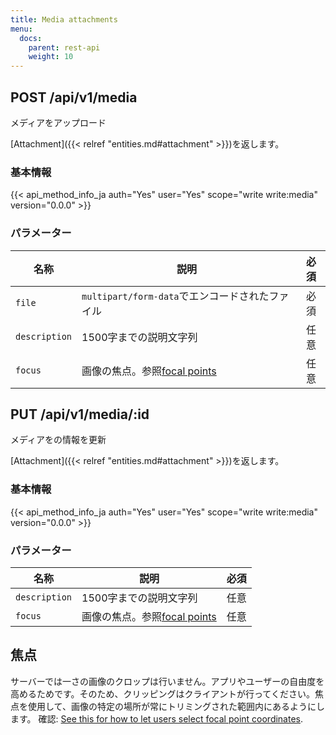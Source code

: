 ```yaml
---
title: Media attachments
menu:
  docs:
    parent: rest-api
    weight: 10
---
```


## POST /api/v1/media

メディアをアップロード

[Attachment]({{< relref "entities.md#attachment" >}})を返します。

### 基本情報

{{< api_method_info_ja auth="Yes" user="Yes" scope="write write:media" version="0.0.0" >}}

### パラメーター

|名称|説明|必須|
|----|-----------|:------:|
| `file` | `multipart/form-data`でエンコードされたファイル | 必須 |
| `description` | 1500字までの説明文字列 | 任意 |
| `focus` | 画像の焦点。参照[focal points](#focal-points) | 任意 |

## PUT /api/v1/media/:id

メディアをの情報を更新

[Attachment]({{< relref "entities.md#attachment" >}})を返します。

### 基本情報

{{< api_method_info_ja auth="Yes" user="Yes" scope="write write:media" version="0.0.0" >}}

### パラメーター

|名称|説明|必須|
|----|-----------|:------:|
| `description` | 1500字までの説明文字列 | 任意 |
| `focus` | 画像の焦点。参照[focal points](#focal-points) | 任意 |

## 焦点

サーバーでは一さの画像のクロップは行いません。アプリやユーザーの自由度を高めるためです。そのため、クリッピングはクライアントが行ってください。焦点を使用して、画像の特定の場所が常にトリミングされた範囲内にあるようにします。
確認: [See this for how to let users select focal point coordinates](https://github.com/jonom/jquery-focuspoint#1-calculate-your-images-focus-point).
